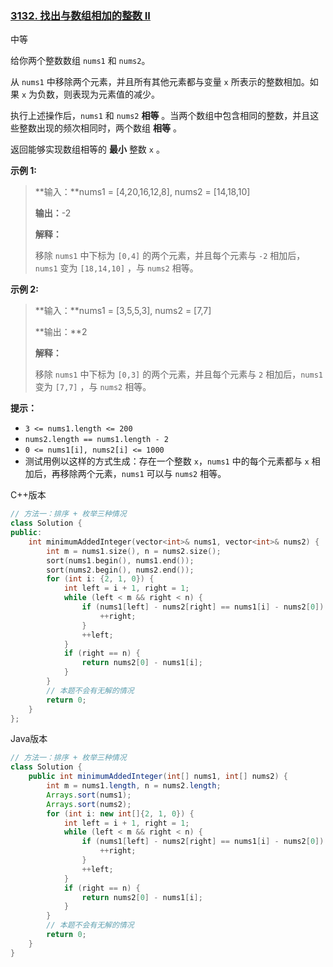 ### [3132. 找出与数组相加的整数 II](https://leetcode.cn/problems/find-the-integer-added-to-array-ii/)

中等

给你两个整数数组 `nums1` 和 `nums2`。

从 `nums1` 中移除两个元素，并且所有其他元素都与变量 `x` 所表示的整数相加。如果 `x` 为负数，则表现为元素值的减少。

执行上述操作后，`nums1` 和 `nums2` **相等** 。当两个数组中包含相同的整数，并且这些整数出现的频次相同时，两个数组 **相等** 。

返回能够实现数组相等的 **最小** 整数 `x` 。

**示例 1:**

> **输入：**nums1 = [4,20,16,12,8], nums2 = [14,18,10]
>
> **输出：**-2
>
> **解释：**
>
> 移除 `nums1` 中下标为 `[0,4]` 的两个元素，并且每个元素与 `-2` 相加后，`nums1` 变为 `[18,14,10]` ，与 `nums2` 相等。

**示例 2:**

> **输入：**nums1 = [3,5,5,3], nums2 = [7,7]
>
> **输出：**2
>
> **解释：**
>
> 移除 `nums1` 中下标为 `[0,3]` 的两个元素，并且每个元素与 `2` 相加后，`nums1` 变为 `[7,7]` ，与 `nums2` 相等。

**提示：**

- `3 <= nums1.length <= 200`
- `nums2.length == nums1.length - 2`
- `0 <= nums1[i], nums2[i] <= 1000`
- 测试用例以这样的方式生成：存在一个整数 `x`，`nums1` 中的每个元素都与 `x` 相加后，再移除两个元素，`nums1` 可以与 `nums2` 相等。

C++版本

```c++
// 方法一：排序 + 枚举三种情况
class Solution {
public:
    int minimumAddedInteger(vector<int>& nums1, vector<int>& nums2) {
        int m = nums1.size(), n = nums2.size();
        sort(nums1.begin(), nums1.end());
        sort(nums2.begin(), nums2.end());
        for (int i: {2, 1, 0}) {
            int left = i + 1, right = 1;
            while (left < m && right < n) {
                if (nums1[left] - nums2[right] == nums1[i] - nums2[0]) {
                    ++right;
                }
                ++left;
            }
            if (right == n) {
                return nums2[0] - nums1[i];
            }
        }
        // 本题不会有无解的情况
        return 0;
    }
};
```

Java版本

```java
// 方法一：排序 + 枚举三种情况
class Solution {
    public int minimumAddedInteger(int[] nums1, int[] nums2) {
        int m = nums1.length, n = nums2.length;
        Arrays.sort(nums1);
        Arrays.sort(nums2);
        for (int i: new int[]{2, 1, 0}) {
            int left = i + 1, right = 1;
            while (left < m && right < n) {
                if (nums1[left] - nums2[right] == nums1[i] - nums2[0]) {
                    ++right;
                }
                ++left;
            }
            if (right == n) {
                return nums2[0] - nums1[i];
            }
        }
        // 本题不会有无解的情况
        return 0;
    }
}
```

